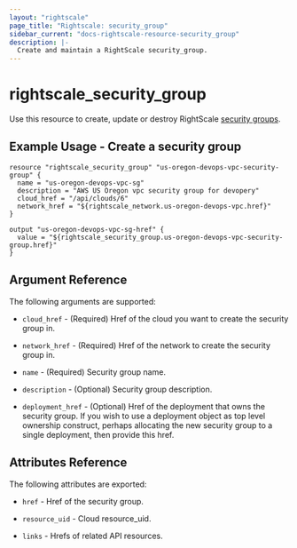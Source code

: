 ```yaml
---
layout: "rightscale"
page_title: "Rightscale: security_group"
sidebar_current: "docs-rightscale-resource-security_group"
description: |-
  Create and maintain a RightScale security_group.
---
```


# rightscale_security_group

Use this resource to create, update or destroy RightScale [security groups](http://reference.rightscale.com/api1.5/resources/ResourceSecurityGroups.html).

## Example Usage - Create a security group

```hcl
resource "rightscale_security_group" "us-oregon-devops-vpc-security-group" {
  name = "us-oregon-devops-vpc-sg"
  description = "AWS US Oregon vpc security group for devopery"
  cloud_href = "/api/clouds/6"
  network_href = "${rightscale_network.us-oregon-devops-vpc.href}"
}

output "us-oregon-devops-vpc-sg-href" {
  value = "${rightscale_security_group.us-oregon-devops-vpc-security-group.href}"
}
```

## Argument Reference

The following arguments are supported:

* `cloud_href` - (Required) Href of the cloud you want to create the security group in.

* `network_href` - (Required) Href of the network to create the security group in.

* `name` - (Required) Security group name.

* `description` - (Optional) Security group description.

* `deployment_href` - (Optional) Href of the deployment that owns the security group.  If you wish to use a deployment object as top level ownership construct, perhaps allocating the new security group to a single deployment, then provide this href.

## Attributes Reference

The following attributes are exported:

* `href` - Href of the security group.

* `resource_uid` - Cloud resource_uid.

* `links` - Hrefs of related API resources.
